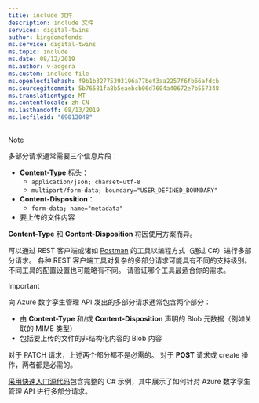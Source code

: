 ```yaml
---
title: include 文件
description: include 文件
services: digital-twins
author: kingdomofends
ms.service: digital-twins
ms.topic: include
ms.date: 08/12/2019
ms.author: v-adgera
ms.custom: include file
ms.openlocfilehash: f9b1b32775393196a77bef3aa2257f6fb66afdcb
ms.sourcegitcommit: 5b76581fa8b5eaebcb06d7604a40672e7b557348
ms.translationtype: MT
ms.contentlocale: zh-CN
ms.lasthandoff: 08/13/2019
ms.locfileid: "69012048"
---
```

> [!NOTE]
> 多部分请求通常需要三个信息片段：
> * **Content-Type** 标头：
>   * `application/json; charset=utf-8`
>   * `multipart/form-data; boundary="USER_DEFINED_BOUNDARY"`
> * **Content-Disposition**：
>   * `form-data; name="metadata"`
> * 要上传的文件内容
>
> **Content-Type** 和 **Content-Disposition** 将因使用方案而异。

可以通过 REST 客户端或诸如 [Postman](https://docs.microsoft.com/azure/digital-twins/how-to-configure-postman#multi) 的工具以编程方式（通过 C#）进行多部分请求。 各种 REST 客户端工具对复杂的多部分请求可能具有不同的支持级别。 不同工具的配置设置也可能略有不同。 请验证哪个工具最适合你的需求。

> [!IMPORTANT]
> 向 Azure 数字孪生管理 API 发出的多部分请求通常包含两个部分：
> * 由 **Content-Type** 和/或 **Content-Disposition** 声明的 Blob 元数据（例如关联的 MIME 类型）
> * 包括要上传的文件的非结构化内容的 Blob 内容
>
> 对于 PATCH 请求，上述两个部分都不是必需的。 对于 **POST** 请求或 create 操作，两者都是必需的。

[采用快速入门源代码](https://github.com/Azure-Samples/digital-twins-samples-csharp/blob/master/occupancy-quickstart/src/api/update.cs)包含完整的 C# 示例，其中展示了如何针对 Azure 数字孪生管理 API 进行多部分请求。